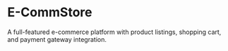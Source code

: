 # E-CommStore
A full-featured e-commerce platform with product listings, shopping cart, and payment gateway integration.

